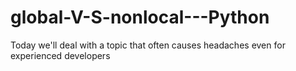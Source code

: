 # global-V-S-nonlocal---Python
Today we'll deal with a topic that often causes headaches even for experienced developers
